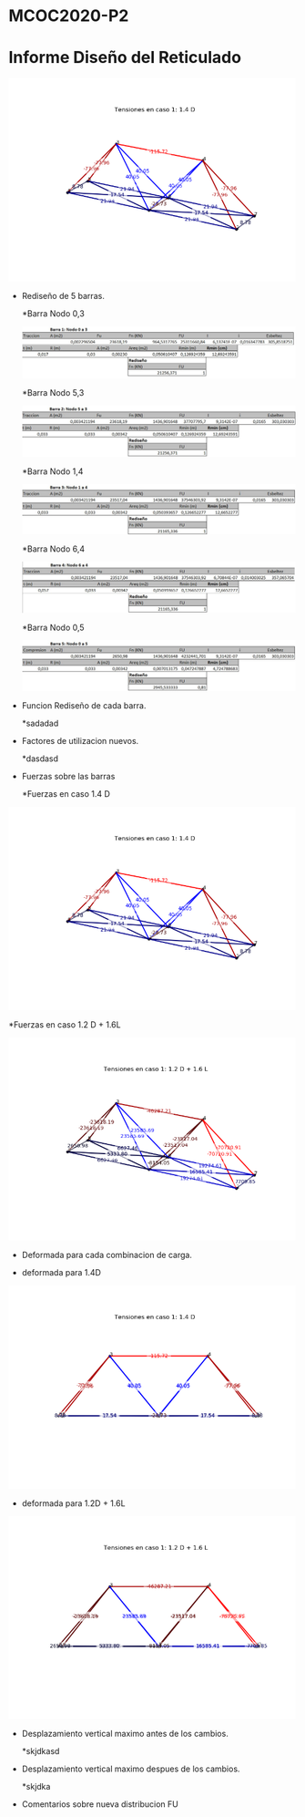 # MCOC2020-P2

# Informe Diseño del Reticulado

![imagen](/Ret1.png)

* Rediseño de 5 barras.
  
  *Barra Nodo 0,3
  
  ![imagen](/03.jpg)
  
  *Barra Nodo 5,3
  
  ![imagen](/53.jpg)
  
  *Barra Nodo 1,4
  
  ![imagen](/14.jpg)
 
  *Barra Nodo 6,4
 
  ![imagen](/64.jpg)

  *Barra Nodo 0,5
  
  ![imagen](/05.jpg)
  
* Funcion Rediseño de cada barra.
  
  *sadadad

* Factores de utilizacion nuevos.
  
  *dasdasd

* Fuerzas sobre las barras
  
  *Fuerzas en caso 1.4 D 

![imagen](/fuerzas14d.png)
 
  *Fuerzas en caso 1.2 D + 1.6L

![imagen](/fuerzas12d16l.png)

* Deformada para cada combinacion de carga.
 
 * deformada para 1.4D
 
 ![img](/deformada14d.png)
 
 * deformada para 1.2D + 1.6L
 
 ![img](/deformada12d16l.png)

* Desplazamiento vertical maximo antes de los cambios.

  *skjdkasd

* Desplazamiento vertical maximo despues de los cambios.

  *skjdka

* Comentarios sobre nueva distribucion FU
